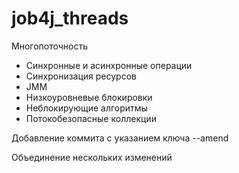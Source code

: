 # job4j_threads


Многопоточность

- Синхронные и асинхронные операции
- Синхронизация ресурсов
- JMM
- Низкоуровневые блокировки
- Неблокирующие алгоритмы
- Потокобезопасные коллекции

Добавление коммита с указанием ключа --amend

Объединение 
нескольких 
изменений